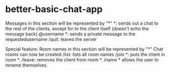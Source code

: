 # better-basic-chat-app

 Messages in this section will be represented by "*"
*: sends out a chat to the rest of the clients, except for to the client itself (doesn't echo the message back)
@username *: sends a private message to the requestedusername
/quit: leaves the server

Special feature: 
Room names in this section will be represented by "*"
Chat rooms can now be created
/list: lists all room names
/join *: puts the client in room *.
/leave: removes the client from room *.
/name * allows the user to rename themselves.